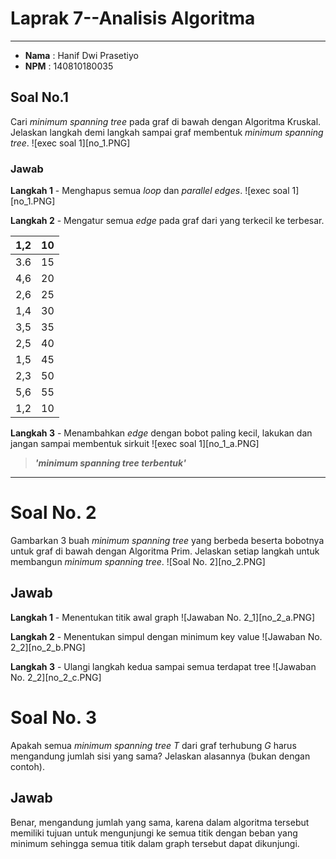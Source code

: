 # Laprak 7--Analisis Algoritma
---
* **Nama**    :   Hanif Dwi Prasetiyo
* **NPM**     :   140810180035

## Soal No.1 
Cari _minimum spanning tree_ pada graf di bawah dengan Algoritma Kruskal. Jelaskan langkah demi langkah sampai graf membentuk *minimum spanning tree*.
![exec soal 1][no_1.PNG]


### Jawab
**Langkah 1** - Menghapus semua *loop* dan *parallel edges*.
![exec soal 1][no_1.PNG]

**Langkah 2** - Mengatur semua *edge* pada graf dari yang terkecil ke terbesar.

1,2 | 10
------------ | -------------
3.6 | 15
4,6	| 20
2,6 | 25
1,4	| 30
3,5	| 35
2,5	| 40
1,5	| 45
2,3	| 50
5,6 | 55
1,2 | 10



**Langkah 3** - Menambahkan *edge* dengan bobot paling kecil, lakukan dan jangan sampai membentuk sirkuit
![exec soal 1][no_1_a.PNG]

> ***'minimum spanning tree terbentuk'***

---

# Soal No. 2
Gambarkan 3 buah _minimum spanning tree_ yang berbeda beserta bobotnya untuk graf di bawah dengan Algoritma Prim. Jelaskan setiap langkah untuk membangun *minimum spanning tree*.
![Soal No. 2][no_2.PNG]

## Jawab
**Langkah 1** - Menentukan titik awal graph
![Jawaban No. 2_1][no_2_a.PNG]

**Langkah 2** - Menentukan simpul dengan minimum key value
![Jawaban No. 2_2][no_2_b.PNG]

**Langkah 3** - Ulangi langkah kedua sampai semua terdapat tree
![Jawaban No. 2_2][no_2_c.PNG]


# Soal No. 3
Apakah semua _minimum spanning tree T_ dari graf terhubung *G* harus mengandung jumlah sisi yang sama? Jelaskan alasannya (bukan dengan contoh).

## Jawab

Benar, mengandung jumlah yang sama, karena dalam algoritma tersebut memiliki tujuan untuk mengunjungi ke semua titik dengan beban yang minimum sehingga semua titik dalam graph tersebut dapat dikunjungi.
